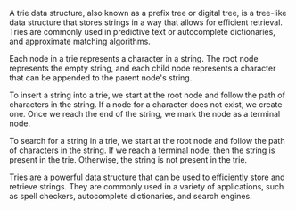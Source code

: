 A trie data structure, also known as a prefix tree or digital tree, is a tree-like data structure that stores strings in a way that allows for efficient retrieval. Tries are commonly used in predictive text or autocomplete dictionaries, and approximate matching algorithms.

Each node in a trie represents a character in a string. The root node represents the empty string, and each child node represents a character that can be appended to the parent node's string.

To insert a string into a trie, we start at the root node and follow the path of characters in the string. If a node for a character does not exist, we create one. Once we reach the end of the string, we mark the node as a terminal node.

To search for a string in a trie, we start at the root node and follow the path of characters in the string. If we reach a terminal node, then the string is present in the trie. Otherwise, the string is not present in the trie.

Tries are a powerful data structure that can be used to efficiently store and retrieve strings. They are commonly used in a variety of applications, such as spell checkers, autocomplete dictionaries, and search engines.